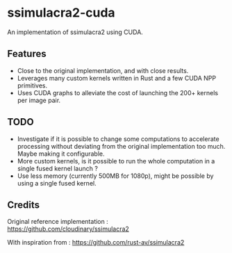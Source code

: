 # ssimulacra2-cuda

An implementation of ssimulacra2 using CUDA.

## Features

- Close to the original implementation, and with close results.
- Leverages many custom kernels written in Rust and a few CUDA NPP primitives.
- Uses CUDA graphs to alleviate the cost of launching the 200+ kernels per image pair.

## TODO

- Investigate if it is possible to change some computations to accelerate processing without
  deviating from the original implementation too much. Maybe making it configurable.
- More custom kernels, is it possible to run the whole computation in a single fused kernel launch ?
- Use less memory (currently 500MB for 1080p), might be possible by using a single fused kernel.

## Credits

Original reference implementation : https://github.com/cloudinary/ssimulacra2

With inspiration from : https://github.com/rust-av/ssimulacra2
